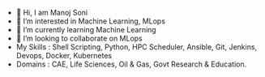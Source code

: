 - 👋 Hi, I am Manoj Soni
- 👀 I’m interested in Machine Learning, MLops
- 🌱 I’m currently learning Machine Learning
- 💞️ I’m looking to collaborate on MLops
- My Skills : Shell Scripting, Python, HPC Scheduler, Ansible, Git, Jenkins, Devops, Docker, Kubernetes
- Domains : CAE, Life Sciences, Oil & Gas, Govt Research & Education.


<!---
manojsoni05/manojsoni05 is a ✨ special ✨ repository because its `README.md` (this file) appears on your GitHub profile.
You can click the Preview link to take a look at your changes.
--->
